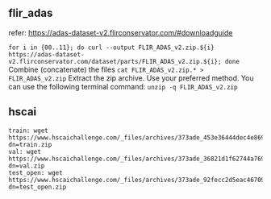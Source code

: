 ## flir_adas

refer: https://adas-dataset-v2.flirconservator.com/#downloadguide

```for i in {00..11}; do curl --output FLIR_ADAS_v2.zip.${i} https://adas-dataset-v2.flirconservator.com/dataset/parts/FLIR_ADAS_v2.zip.${i}; done``` 
Combine (concatenate) the files
   `cat FLIR_ADAS_v2.zip.* > FLIR_ADAS_v2.zip`
Extract the zip archive. Use your preferred method. You can use the following terminal command:
   `unzip -q FLIR_ADAS_v2.zip`


## hscai
```
train: wget https://www.hscaichallenge.com/_files/archives/373ade_453e36444dec4e869a46dd6d3ae76331.zip?dn=train.zip
val: wget https://www.hscaichallenge.com/_files/archives/373ade_36821d1f62744a769dd6bf11d1d03da9.zip?dn=val.zip
test_open: wget https://www.hscaichallenge.com/_files/archives/373ade_92fecc2d5eac467096afb17b04db3116.zip?dn=test_open.zip
```